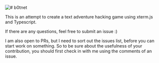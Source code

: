 ![# b0tnet](https://repository-images.githubusercontent.com/85112149/e96a4f00-fa8a-11e9-8f81-fa2ae4bffe68)

This is an attempt to create a text adventure hacking game using xterm.js and Typescript.

If there are any questions, feel free to submit an issue :)

I am also open to PRs, but I need to sort out the issues list, before you can start work on something. So to be sure about the usefulness of your contribution, you should first check in with me using the comments of an issue.
